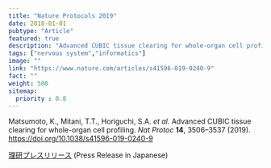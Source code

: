 ```yaml
---
title: "Nature Protocols 2019"
date: 2018-01-01
pubtype: "Article"
featured: true
description: "Advanced CUBIC tissue clearing for whole-organ cell profiling"
tags: ["nervous system","informatics"]
image: ""
link: "https://www.nature.com/articles/s41596-019-0240-9"
fact: ""
weight: 500
sitemap:
  priority : 0.8
---
```


Matsumoto, K., Mitani, T.T., Horiguchi, S.A. _et al._ Advanced CUBIC tissue clearing for whole-organ cell profiling. _Nat Protoc_ **14**, 3506–3537 (2019). https://doi.org/10.1038/s41596-019-0240-9

[理研プレスリリース](https://www.riken.jp/press/2019/20191213_1/index.html)
(Press Release in Japanese)
